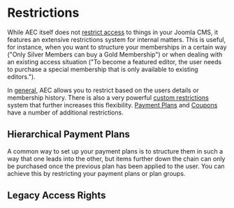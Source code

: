 # Restrictions

While AEC itself does not [restrict access](start/10-access-control) to things in your Joomla CMS, it features an extensive restrictions system for internal matters. This is useful, for instance, when you want to structure your memberships in a certain way ("Only Silver Members can buy a Gold Membership") or when dealing with an existing access situation ("To become a featured editor, the user needs to purchase a special membership that is only available to existing editors.").

In [general](restrictions/01-general-restrictions), AEC allows you to restrict based on the users details or membership history. There is also a very powerful [custom restrictions](restrictions/02-custom-restrictions) system that further increases this flexibility. [Payment Plans](restrictions/03-payment-plans) and [Coupons](restrictions/04-coupon-restrictions) have a number of additional restrictions.

## Hierarchical Payment Plans

A common way to set up your payment plans is to structure them in such a way that one leads into the other, but items further down the chain can only be purchased once the previous plan has been applied to the user. You can achieve this by restricting your payment plans or plan groups.

## Legacy Access Rights

